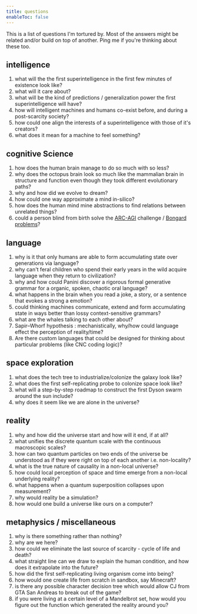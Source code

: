 ```yaml
---
title: questions
enableToc: false
---
```


This is a list of questions I'm tortured by. Most of the answers might be related and/or build on top of another. Ping me if you're thinking about these too.

## intelligence 

1. what will the the first superintelligence in the first few minutes of existence look like? 
2. what will it care about? 
3. what will be the kind of predictions / generalization power the first superintelligence will have?
4. how will intelligent machines and humans co-exist before, and during a post-scarcity society?
5. how could one align the interests of a superintelligence with those of it's creators?
6. what does it mean for a machine to feel something?

## cognitive Science 

1. how does the human brain manage to do so much with so less?
2. why does the octopus brain look so much like the mammalian brain in structure and function even though they took different evolutionary paths?
3. why and how did we evolve to dream?
4. how could one way approximate a mind in-silico?
5. how does the human mind mine abstractions to find relations between unrelated things?
6. could a person blind from birth solve the [ARC-AGI](https://arcprize.org/) challenge / [Bongard problems](https://www.oebp.org/welcome.php)?

## language

1. why is it that only humans are able to form accumulating state over generations via language?
2. why can't feral children who spend their early years in the wild acquire language when they return to civilization?
3. why and how could Panini discover a rigorous formal generative grammar for a organic, spoken, chaotic oral language?
4. what happens in the brain when you read a joke, a story, or a sentence that evokes a strong a emotion?
5. could thinking machines communicate, extend and form accumulating state in ways better than lossy context-sensitive grammars?
6. what are the whales talking to each other about?
7. Sapir–Whorf hypothesis : mechanistically, why/how could language effect the perception of reality/time? 
8. Are there custom languages that could be designed for thinking about particular problems (like CNC coding logic)?

## space exploration 

1. what does the tech tree to industrialize/colonize the galaxy look like?
2. what does the first self-replicating probe to colonize space look like?
3. what will a step-by-step roadmap to construct the first Dyson swarm around the sun include?
4. why does it seem like we are alone in the universe?

## reality

1. why and how did the universe start and how will it end, if at all?
2. what unifies the discrete quantum scale with the continuous macroscopic scales?
3. how can two quantum particles on two ends of the universe be understood as if they were right on top of each another i.e. non-locality?
4. what is the true nature of causality in a non-local universe?
5. how could local perception of space and time emerge from a non-local underlying reality?
6. what happens when a quantum superposition collapses upon measurement? 
7. why would reality be a simulation?
8. how would one build a universe like ours on a computer?

## metaphysics / miscellaneous

1. why is there something rather than nothing?
2. why are we here?
3. how could we eliminate the last source of scarcity - cycle of life and death?
4. what straight line can we draw to explain the human condition, and how does it extrapolate into the future?
5. how did the first self-replicating living organism come into being? 
6. how would one create life from scratch in sandbox, say Minecraft?
7. is there any possible character decision tree which would allow CJ from GTA San Andreas to break out of the game?
8. if you were living at a certain level of a Mandelbrot set, how would you figure out the function which generated the reality around you?


 



